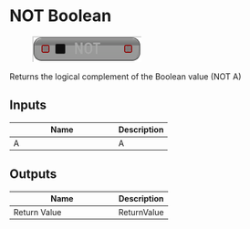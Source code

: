 # NOT Boolean

<div align="left" data-full-width="false">

<figure><img src="NOT_Boolean.png" alt=""><figcaption></figcaption></figure>

</div>

Returns the logical complement of the Boolean value (NOT A)

## Inputs

<table>
<thead><tr><th width="170">Name</th><th>Description</th></tr></thead>
<tbody>
<tr><td>A</td><td>A</td></tr>
</tbody>
</table>

## Outputs

<table>
<thead><tr><th width="170">Name</th><th>Description</th></tr></thead>
<tbody>
<tr><td>Return Value</td><td>ReturnValue</td></tr>
</tbody>
</table>